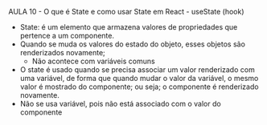 AULA 10 - O que é State e como usar State em React - useState (hook)

- State: é um elemento que armazena valores de propriedades que pertence a um componente.
- Quando se muda os valores do estado do objeto, esses objetos são renderizados novamente;
  - Não acontece com variáveis comuns
- O state é usado quando  se precisa associar um valor renderizado com uma variável, de forma que quando mudar o valor da variável, o mesmo valor é mostrado do componente; ou seja; o componente é renderizado novamente.
- Não se usa variável, pois não está associado com o valor do componente


